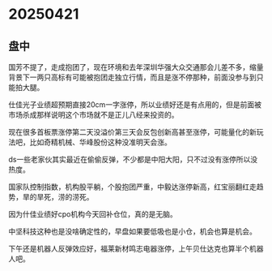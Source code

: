 # 20250421

## 盘中

国芳不提了，走成抱团了，现在环境和去年深圳华强大众交通那会儿差不多，缩量背景下一两只高标有可能被抱团走独立行情，而且是涨不停那种，前面没参与到只能拍大腿。

仕佳光子业绩超预期直接20cm一字涨停，所以业绩好还是有点用的，但是前面被市场杀成那样说明这个市场就不是正儿八经来投资的。

现在很多首板票涨停第二天没溢价第三天会反包创新高甚至涨停，可能量化的新玩法吧，比如奇精机械、华峰股份这种没准明天会涨。

ds一些老家伙其实最近在偷偷反弹，不少都是中阳大阳，只不过没有涨停所以没热度。

国家队控制指数，机构股平躺，个股抱团严重，中毅达涨停新高，红宝丽翻红走趋势，旱的旱死，涝的涝死。

因为什佳业绩好cpo机构今天回补仓位，真的是无脑。

中坚科技这种也是没啥确定性的，早盘如果要低吸也是小仓，机会也算是机会。

下午还是机器人反弹效应好，福莱新材鸣志电器涨停，上午贝仕达克也算半个机器人吧。
